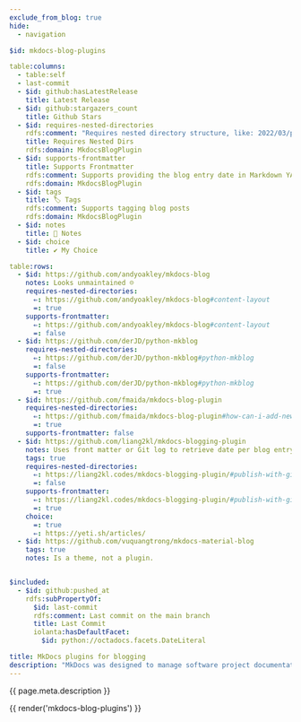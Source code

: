 ```yaml
---
exclude_from_blog: true
hide:
  - navigation

$id: mkdocs-blog-plugins

table:columns:
  - table:self
  - last-commit
  - $id: github:hasLatestRelease
    title: Latest Release
  - $id: github:stargazers_count
    title: Github Stars
  - $id: requires-nested-directories
    rdfs:comment: "Requires nested directory structure, like: 2022/03/page.md"
    title: Requires Nested Dirs
    rdfs:domain: MkdocsBlogPlugin
  - $id: supports-frontmatter
    title: Supports Frontmatter
    rdfs:comment: Supports providing the blog entry date in Markdown YAML front matter.
    rdfs:domain: MkdocsBlogPlugin
  - $id: tags
    title: 🏷️ Tags
    rdfs:comment: Supports tagging blog posts
    rdfs:domain: MkdocsBlogPlugin
  - $id: notes
    title: 💬 Notes
  - $id: choice
    title: ✔️ My Choice

table:rows:
  - $id: https://github.com/andyoakley/mkdocs-blog
    notes: Looks unmaintained ☹
    requires-nested-directories:
      ⇐: https://github.com/andyoakley/mkdocs-blog#content-layout
      =: true
    supports-frontmatter:
      ⇐: https://github.com/andyoakley/mkdocs-blog#content-layout
      =: false
  - $id: https://github.com/derJD/python-mkblog
    requires-nested-directories:
      ⇐: https://github.com/derJD/python-mkblog#python-mkblog
      =: false
    supports-frontmatter:
      ⇐: https://github.com/derJD/python-mkblog#python-mkblog
      =: true
  - $id: https://github.com/fmaida/mkdocs-blog-plugin
    requires-nested-directories:
      ⇐: https://github.com/fmaida/mkdocs-blog-plugin#how-can-i-add-new-articles-to-my-blog-section-
      =: true
    supports-frontmatter: false
  - $id: https://github.com/liang2kl/mkdocs-blogging-plugin
    notes: Uses front matter or Git log to retrieve date per blog entry.
    tags: true
    requires-nested-directories:
      ⇐: https://liang2kl.codes/mkdocs-blogging-plugin/#publish-with-github-pages
      =: false
    supports-frontmatter:
      ⇐: https://liang2kl.codes/mkdocs-blogging-plugin/#publish-with-github-pages
      =: true
    choice:
      =: true
      ⇐: https://yeti.sh/articles/
  - $id: https://github.com/vuquangtrong/mkdocs-material-blog
    tags: true
    notes: Is a theme, not a plugin.


$included:
  - $id: github:pushed_at
    rdfs:subPropertyOf:
      $id: last-commit
      rdfs:comment: Last commit on the main branch
      title: Last Commit
      iolanta:hasDefaultFacet:
        $id: python://octadocs.facets.DateLiteral

title: MkDocs plugins for blogging
description: "MkDocs was designed to manage software project documentation, but in fact it is a very wide purpose static site generator. Can you use it to write your personal blog? Yes, most assuredly. Here are a few plugins for that."
---
```


{{ page.meta.description }}

{{ render('mkdocs-blog-plugins') }}
